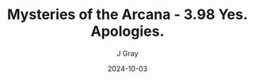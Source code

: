 ---
title: 'Mysteries of the Arcana - 3.98 Yes. Apologies.'
alt: 'Mysteries of the Arcana'
date: '2024-10-03'
author: 'J Gray'
artist: 'Gennifer'
---